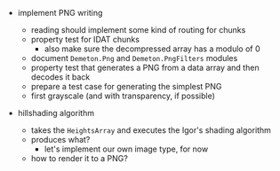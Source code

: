 - implement PNG writing
    - reading should implement some kind of routing for chunks
    - property test for IDAT chunks
        - also make sure the decompressed array has a modulo of 0
    - document `Demeton.Png` and `Demeton.PngFilters` modules
    - property test that generates a PNG from a data array and then decodes it back
    - prepare a test case for generating the simplest PNG
    - first grayscale (and with transparency, if possible)

- hillshading algorithm
    - takes the `HeightsArray` and executes the Igor's shading algorithm
    - produces what?
        - let's implement our own image type, for now
    - how to render it to a PNG?